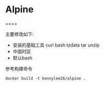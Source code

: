 # Alpine

====

主要修改如下:

* 安装的基础工具 curl bash tzdata tar unzip 
* 中国时区
* 默认bash

参考构建命令

```
docker build -t kennylee26/alpine .
```


